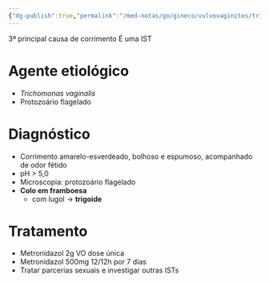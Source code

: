 ```yaml
---
{"dg-publish":true,"permalink":"/med-notas/go/gineco/vulvovaginites/tricomoniase/","tags":["review"]}
---
```


3ª principal causa de corrimento
É uma IST

# Agente etiológico
- *Trichomonas vaginalis*
- Protozoário flagelado

# Diagnóstico
- Corrimento amarelo-esverdeado, bolhoso e espumoso, acompanhado de odor fétido
- pH > 5,0
- Microscopia: protozoário flagelado
- **Colo em framboesa**
	- com lugol -> **trigoide**

# Tratamento
- Metronidazol 2g VO dose única
- Metronidazol 500mg 12/12h por 7 dias
- Tratar parcerias sexuais e investigar outras ISTs